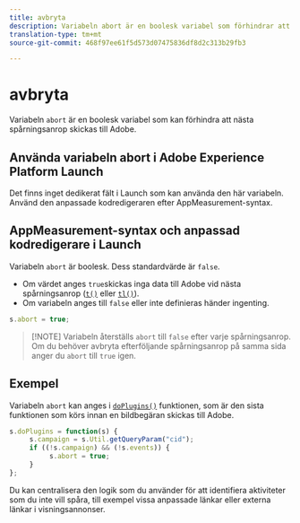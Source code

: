 ```yaml
---
title: avbryta
description: Variabeln abort är en boolesk variabel som förhindrar att en träff skickas till Adobes datainsamlingsservrar.
translation-type: tm+mt
source-git-commit: 468f97ee61f5d573d07475836df8d2c313b29fb3

---
```



# avbryta

Variabeln `abort` är en boolesk variabel som kan förhindra att nästa spårningsanrop skickas till Adobe.

## Använda variabeln abort i Adobe Experience Platform Launch

Det finns inget dedikerat fält i Launch som kan använda den här variabeln. Använd den anpassade kodredigeraren efter AppMeasurement-syntax.

## AppMeasurement-syntax och anpassad kodredigerare i Launch

Variabeln `abort` är boolesk. Dess standardvärde är `false`.

* Om värdet anges `true`skickas inga data till Adobe vid nästa spårningsanrop ([`t()`](../functions/t-method.md) eller [`tl()`](../functions/tl-method.md)).
* Om variabeln anges till `false` eller inte definieras händer ingenting.

```js
s.abort = true;
```

> [!NOTE] Variabeln återställs `abort` till `false` efter varje spårningsanrop. Om du behöver avbryta efterföljande spårningsanrop på samma sida anger du `abort` till `true` igen.

## Exempel

Variabeln `abort` kan anges i [`doPlugins()`](../functions/doplugins.md) funktionen, som är den sista funktionen som körs innan en bildbegäran skickas till Adobe.

```js
s.doPlugins = function(s) {
     s.campaign = s.Util.getQueryParam("cid");
     if ((!s.campaign) && (!s.events)) {
          s.abort = true;
     }
};
```

Du kan centralisera den logik som du använder för att identifiera aktiviteter som du inte vill spåra, till exempel vissa anpassade länkar eller externa länkar i visningsannonser.
